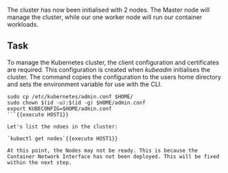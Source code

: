 The cluster has now been initialised with 2 nodes. The Master node will manage the cluster, while our one worker node will run our container workloads.

## Task

To manage the Kubernetes cluster, the client configuration and certificates are required. This configuration is created when _kubeadm_ initialises the cluster. The command copies the configuration to the users home directory and sets the environment variable for use with the CLI.

```
sudo cp /etc/kubernetes/admin.conf $HOME/
sudo chown $(id -u):$(id -g) $HOME/admin.conf
export KUBECONFIG=$HOME/admin.conf
```{{execute HOST1}}

Let's list the ndoes in the cluster:

`kubectl get nodes`{{execute HOST1}}

At this point, the Nodes may not be ready. This is because the Container Network Interface has not been deployed. This will be fixed within the next step.